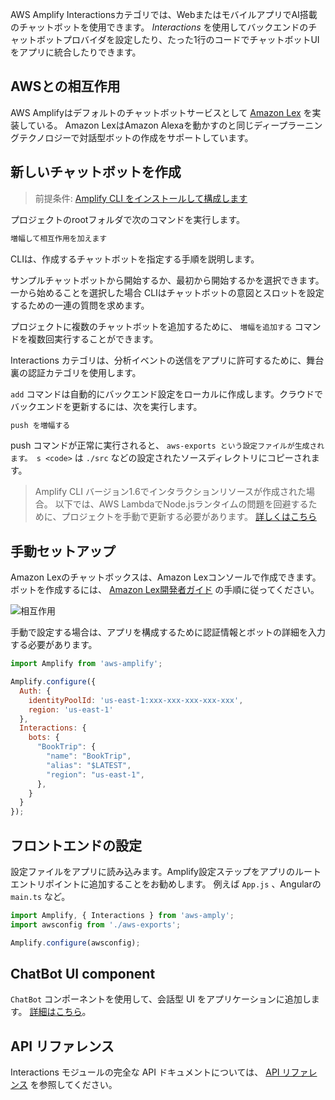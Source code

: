 AWS Amplify Interactionsカテゴリでは、WebまたはモバイルアプリでAI搭載のチャットボットを使用できます。 *Interactions* を使用してバックエンドのチャットボットプロバイダを設定したり、たった1行のコードでチャットボットUIをアプリに統合したりできます。

## AWSとの相互作用

AWS Amplifyはデフォルトのチャットボットサービスとして [Amazon Lex](https://aws.amazon.com/lex) を実装している。 Amazon LexはAmazon Alexaを動かすのと同じディープラーニングテクノロジーで対話型ボットの作成をサポートしています。

## 新しいチャットボットを作成

> 前提条件: [Amplify CLI をインストールして構成します](~/cli/start/install.md)

プロジェクトのrootフォルダで次のコマンドを実行します。

```bash
増幅して相互作用を加えます
```

CLIは、作成するチャットボットを指定する手順を説明します。

サンプルチャットボットから開始するか、最初から開始するかを選択できます。 一から始めることを選択した場合 CLIはチャットボットの意図とスロットを設定するための一連の質問を求めます。

プロジェクトに複数のチャットボットを追加するために、 `増幅を追加する` コマンドを複数回実行することができます。

<amplify-callout warning> Interactions カテゴリは、分析イベントの送信をアプリに許可するために、舞台裏の認証カテゴリを使用します。 </amplify-callout>

`add` コマンドは自動的にバックエンド設定をローカルに作成します。クラウドでバックエンドを更新するには、次を実行します。

```bash
push を増幅する
```

push コマンドが正常に実行されると、 `aws-exports という設定ファイルが生成されます。 s <code>` は `./src` などの設定されたソースディレクトリにコピーされます。

> Amplify CLI バージョン1.6でインタラクションリソースが作成された場合。 以下では、AWS LambdaでNode.jsランタイムの問題を回避するために、プロジェクトを手動で更新する必要があります。 [詳しくはこちら](~/cli/migration/lambda-node-version-update.md)

## 手動セットアップ

Amazon Lexのチャットボックスは、Amazon Lexコンソールで作成できます。 ボットを作成するには、 [Amazon Lex開発者ガイド](https://docs.aws.amazon.com/lex/latest/dg/getting-started.html) の手順に従ってください。

![相互作用](~/images/interactions_lex_console_edit_bot.jpg)


手動で設定する場合は、アプリを構成するために認証情報とボットの詳細を入力する必要があります。

```javascript
import Amplify from 'aws-amplify';

Amplify.configure({
  Auth: {
    identityPoolId: 'us-east-1:xxx-xxx-xxx-xxx-xxx',
    region: 'us-east-1'
  },
  Interactions: {
    bots: {
      "BookTrip": {
        "name": "BookTrip",
        "alias": "$LATEST",
        "region": "us-east-1",
      },
    }
  }
});
```

## フロントエンドの設定

設定ファイルをアプリに読み込みます。Amplify設定ステップをアプリのルートエントリポイントに追加することをお勧めします。 例えば `App.js` 、Angularの `main.ts` など。

```javascript
import Amplify, { Interactions } from 'aws-amply';
import awsconfig from './aws-exports';

Amplify.configure(awsconfig);
```

## ChatBot UI component

`ChatBot` コンポーネントを使用して、会話型 UI をアプリケーションに追加します。 [詳細はこちら](~/ui-legacy/interactions/chatbot.md)。

## API リファレンス

Interactions モジュールの完全な API ドキュメントについては、 [API リファレンス](https://aws-amplify.github.io/amplify-js/api/classes/interactions.html) を参照してください。
